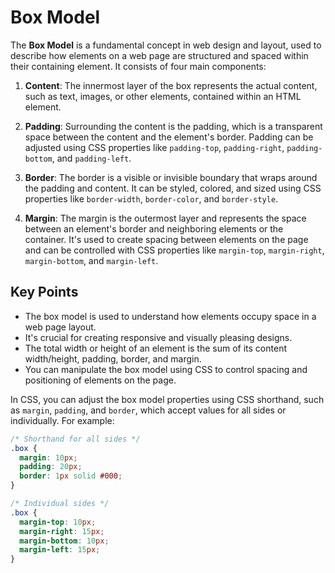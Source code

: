 # Box Model

The **Box Model** is a fundamental concept in web design and layout, used to describe how elements on a web page are structured and spaced within their containing element. It consists of four main components:

1. **Content**: The innermost layer of the box represents the actual content, such as text, images, or other elements, contained within an HTML element.

2. **Padding**: Surrounding the content is the padding, which is a transparent space between the content and the element's border. Padding can be adjusted using CSS properties like `padding-top`, `padding-right`, `padding-bottom`, and `padding-left`.

3. **Border**: The border is a visible or invisible boundary that wraps around the padding and content. It can be styled, colored, and sized using CSS properties like `border-width`, `border-color`, and `border-style`.

4. **Margin**: The margin is the outermost layer and represents the space between an element's border and neighboring elements or the container. It's used to create spacing between elements on the page and can be controlled with CSS properties like `margin-top`, `margin-right`, `margin-bottom`, and `margin-left`.

## Key Points

- The box model is used to understand how elements occupy space in a web page layout.
- It's crucial for creating responsive and visually pleasing designs.
- The total width or height of an element is the sum of its content width/height, padding, border, and margin.
- You can manipulate the box model using CSS to control spacing and positioning of elements on the page.

In CSS, you can adjust the box model properties using CSS shorthand, such as `margin`, `padding`, and `border`, which accept values for all sides or individually. For example:

```css
/* Shorthand for all sides */
.box {
  margin: 10px;
  padding: 20px;
  border: 1px solid #000;
}

/* Individual sides */
.box {
  margin-top: 10px;
  margin-right: 15px;
  margin-bottom: 10px;
  margin-left: 15px;
}
